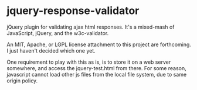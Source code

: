 jquery-response-validator
=================

jQuery plugin for validating ajax html responses.  It's a mixed-mash 
of JavaScript, jQuery, and the w3c-validator.

An MIT, Apache, or LGPL license attachment to this project are forthcoming.
I just haven't decided which one yet.

One requirement to play with this as is, is to store it on a web server
somewhere, and access the jquery-test.html from there.  For some reason,
javascript cannot load other js files from the local file system, due to
same origin policy.
